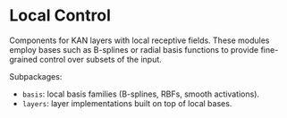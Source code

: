 # Local Control

Components for KAN layers with local receptive fields.  These modules employ
bases such as B-splines or radial basis functions to provide fine-grained
control over subsets of the input.

Subpackages:

- `basis`: local basis families (B-splines, RBFs, smooth activations).
- `layers`: layer implementations built on top of local bases.
